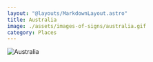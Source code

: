 ```yaml
---
layout: "@layouts/MarkdownLayout.astro"
title: Australia
image: ./assets/images-of-signs/australia.gif
category: Places
---
```


![Australia](@signs/australia.gif)
